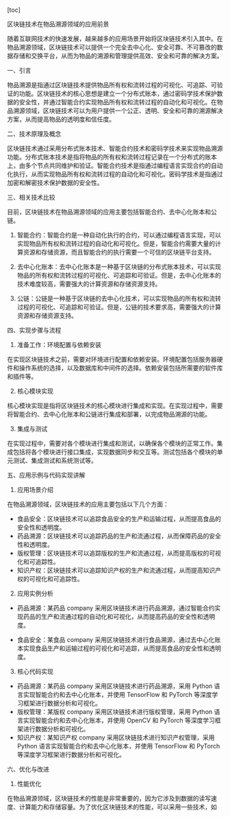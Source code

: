 
[toc]                    
                
                
区块链技术在物品溯源领域的应用前景

随着互联网技术的快速发展，越来越多的应用场景开始将区块链技术引入其中。在物品溯源领域，区块链技术可以提供一个完全去中心化、安全可靠、不可篡改的数据存储和交换平台，从而为物品的溯源和管理提供高效、安全和可靠的解决方案。

一、引言

物品溯源是指通过区块链技术提供物品所有权和流转过程的可视化、可追踪、可验证的功能。区块链技术的核心思想是建立一个分布式账本，通过密码学技术保护数据的安全性，并通过智能合约实现物品所有权和流转过程的自动化和可视化。在物品溯源领域，区块链技术可以为用户提供一个公正、透明、安全和可靠的溯源解决方案，从而提高物品的透明度和信任度。

二、技术原理及概念

区块链技术通过采用分布式账本技术、智能合约技术和密码学技术来实现物品溯源功能。分布式账本技术是指将物品的所有权和流转过程记录在一个分布式的账本上，由多个节点共同维护和验证。智能合约技术是指通过编程语言实现合约的自动化执行，从而实现物品所有权和流转过程的自动化和可视化。密码学技术是指通过加密和解密技术保护数据的安全性。

三、相关技术比较

目前，区块链技术在物品溯源领域的应用主要包括智能合约、去中心化账本和公链。

1. 智能合约：智能合约是一种自动化执行的合约，可以通过编程语言实现，可以实现物品所有权和流转过程的自动化和可视化。但是，智能合约需要大量的计算资源和存储资源，而且智能合约的执行需要一个可信的区块链平台支持。

2. 去中心化账本：去中心化账本是一种基于区块链的分布式账本技术，可以实现物品的所有权和流转过程的可视化、可追踪和可验证。但是，去中心化账本的技术难度较高，需要强大的计算资源和存储资源支持。

3. 公链：公链是一种基于区块链的去中心化技术，可以实现物品的所有权和流转过程的可视化、可追踪和可验证。但是，公链的技术要求高，需要强大的计算资源和存储资源支持。

四、实现步骤与流程

1. 准备工作：环境配置与依赖安装

在实现区块链技术之前，需要对环境进行配置和依赖安装。环境配置包括服务器硬件和操作系统的选择，以及数据库和中间件的选择。依赖安装包括所需要的软件库和插件等。

2. 核心模块实现

核心模块实现是指将区块链技术的核心模块进行集成和实现。在实现过程中，需要将智能合约、去中心化账本和公链进行集成和部署，以完成物品溯源的功能。

3. 集成与测试

在实现过程中，需要对各个模块进行集成和测试，以确保各个模块的正常工作。集成包括将各个模块进行接口集成，实现数据同步和交互等。测试包括各个模块的单元测试、集成测试和系统测试等。

五、应用示例与代码实现讲解

1. 应用场景介绍

在物品溯源领域，区块链技术的应用主要包括以下几个方面：

- 食品安全：区块链技术可以追踪食品安全的生产和运输过程，从而提高食品的安全性和透明度。
- 药品溯源：区块链技术可以追踪药品的生产和流通过程，从而保障药品的安全性和透明度。
- 版权管理：区块链技术可以追踪版权的生产和流通过程，从而提高版权的可视化和可追踪性。
- 知识产权：区块链技术可以追踪知识产权的生产和流通过程，从而提高知识产权的可视化和可追踪性。

2. 应用实例分析

- 药品溯源：某药品 company 采用区块链技术进行药品溯源，通过智能合约实现药品的生产和流通过程的自动化和可视化，从而提高药品的安全性和透明度。

- 食品安全：某食品 company 采用区块链技术进行食品溯源，通过去中心化账本实现食品生产和运输过程的可视化和可追踪，从而提高食品的安全性和透明度。

3. 核心代码实现

- 药品溯源：某药品 company 采用区块链技术进行药品溯源，采用 Python 语言实现智能合约和去中心化账本，并使用 TensorFlow 和 PyTorch 等深度学习框架进行数据分析和可视化。
- 版权管理：某版权 company 采用区块链技术进行版权管理，采用 Python 语言实现智能合约和去中心化账本，并使用 OpenCV 和 PyTorch 等深度学习框架进行数据分析和可视化。
- 知识产权：某知识产权 company 采用区块链技术进行知识产权管理，采用 Python 语言实现智能合约和去中心化账本，并使用 TensorFlow 和 PyTorch 等深度学习框架进行数据分析和可视化。

六、优化与改进

1. 性能优化

在物品溯源领域，区块链技术的性能是非常重要的，因为它涉及到数据的读写速度、计算能力和存储容量。为了优化区块链技术的性能，可以采用一些技术，如

